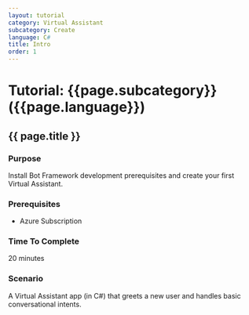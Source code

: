 ```yaml
---
layout: tutorial
category: Virtual Assistant
subcategory: Create
language: C#
title: Intro
order: 1
---
```


# Tutorial: {{page.subcategory}} ({{page.language}})
## {{ page.title }}

### Purpose
Install Bot Framework development prerequisites and create your first Virtual Assistant.

### Prerequisites
- Azure Subscription

### Time To Complete
20 minutes

### Scenario
A Virtual Assistant app (in C#) that greets a new user and handles basic conversational intents.
